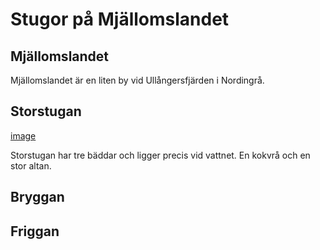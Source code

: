 # Stugor på Mjällomslandet


## Mjällomslandet

Mjällomslandet är en liten by vid Ullångersfjärden i Nordingrå.


## Storstugan

[image](/assets/img/magasinet.jpg)

Storstugan har tre bäddar och ligger precis vid vattnet. En kokvrå och en stor altan.

## Bryggan


## Friggan

